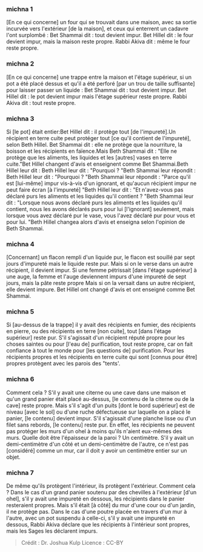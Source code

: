 
### michna 1
[En ce qui concerne] un four qui se trouvait dans une maison, avec sa sortie incurvée vers l'extérieur [de la maison], et ceux qui enterrent un cadavre l'ont surplombé : Bet Shammai dit : tout devient impur. Bet Hillel dit : le four devient impur, mais la maison reste propre. Rabbi Akiva dit : même le four reste propre.

### michna 2
[En ce qui concerne] une trappe entre la maison et l'étage supérieur, si un pot a été placé dessus et qu'il a été perforé [par un trou de taille suffisante] pour laisser passer un liquide : Bet Shammai dit : tout devient impur. Bet Hillel dit : le pot devient impur mais l'étage supérieur reste propre. Rabbi Akiva dit : tout reste propre.

### michna 3
Si [le pot] était entier:Bet Hillel dit : il protège tout [de l'impureté].Un récipient en terre cuite peut protéger tout [ce qu'il contient de l'impureté], selon Beth Hillel. Bet Shammai dit : elle ne protège que la nourriture, la boisson et les récipients en faïence.Mais Beth Shammai dit : "Elle ne protège que les aliments, les liquides et les [autres] vases en terre cuite."Bet Hillel changent d'avis et enseignent comme Bet Shammai.Beth Hillel leur dit : Beth Hillel leur dit : "Pourquoi ? "Beth Shammai leur répondit :  Beth Hillel leur dit : "Pourquoi ? "Beth Shammai leur répondit : "Parce qu'il est [lui-même] impur vis-à-vis d'un ignorant, et qu'aucun récipient impur ne peut faire écran [à l'impureté] "Beth Hillel leur dit :  "Et n'avez-vous pas déclaré purs les aliments et les liquides qu'il contient ? "Beth Shammai leur dit :  "Lorsque nous avons déclaré purs les aliments et les liquides qu'il contient, nous les avons déclarés purs pour lui [l'ignorant] seulement, mais lorsque vous avez déclaré pur le vase, vous l'avez déclaré pur pour vous et pour lui. "Beth Hillel changea alors d'avis et enseigna selon l'opinion de Beth Shammai.

### michna 4
[Concernant] un flacon rempli d'un liquide pur, le flacon est souillé par sept jours d'impureté mais le liquide reste pur. Mais si on le verse dans un autre récipient, il devient impur. Si une femme pétrissait [dans l'étage supérieur] à une auge, la femme et l'auge deviennent impurs d'une impureté de sept jours, mais la pâte reste propre Mais si on la versait dans un autre récipient, elle devient impure. Bet Hillel ont changé d'avis et ont enseigné comme Bet Shammai.

### michna 5
Si [au-dessus de la trappe] il y avait des récipients en fumier, des récipients en pierre, ou des récipients en terre [non cuite], tout [dans l'étage supérieur] reste pur. S'il s'agissait d'un récipient réputé propre pour les choses saintes ou pour [l'eau de] purification, tout reste propre, car on fait confiance à tout le monde pour [les questions de] purification. Pour les récipients propres et les récipients en terre cuite qui sont [connus pour être] propres protègent avec les parois des "tents'.

### michna 6
Comment cela ? S'il y avait une citerne ou une cave dans une maison et qu'un grand panier était placé au-dessus, [le contenu de la citerne ou de la cave] reste propre. Mais s'il s'agit d'un puits [dont le bord supérieur] est de niveau [avec le sol] ou d'une ruche défectueuse sur laquelle on a placé le panier, [le contenu] devient impur. S'il s'agissait d'une planche lisse ou d'un filet sans rebords, [le contenu] reste pur. En effet, les récipients ne peuvent pas protéger les murs d'un ohel à moins qu'ils n'aient eux-mêmes des murs. Quelle doit être l'épaisseur de la paroi ? Un centimètre. S'il y avait un demi-centimètre d'un côté et un demi-centimètre de l'autre, ce n'est pas [considéré] comme un mur, car il doit y avoir un centimètre entier sur un objet.

### michna 7
De même qu'ils protègent l'intérieur, ils protègent l'extérieur. Comment cela ?  Dans le cas d'un grand panier soutenu par des chevilles à l'extérieur [d'un ohel], s'il y avait une impureté en dessous, les récipients dans le panier resteraient propres. Mais s'il était [à côté] du mur d'une cour ou d'un jardin, il ne protège pas. Dans le cas d'une poutre placée en travers d'un mur à l'autre, avec un pot suspendu à celle-ci, s'il y avait une impureté en dessous, Rabbi Akiva déclare que les récipients à l'intérieur sont propres, mais les Sages les déclarent impurs.

>Crédit : Dr. Joshua Kulp
>Licence : CC-BY